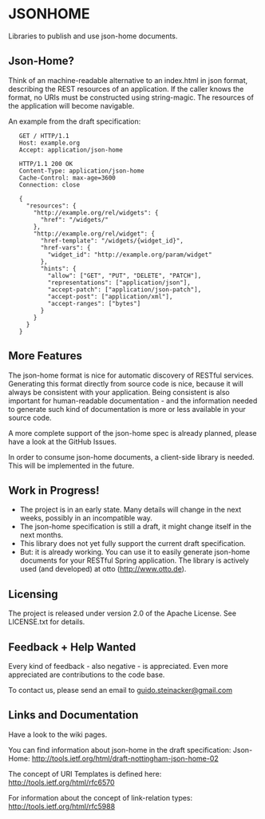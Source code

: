 # JSONHOME

Libraries to publish and use json-home documents.

## Json-Home?

Think of an machine-readable alternative to an index.html in json format, describing the REST resources of an
application. If the caller knows the format, no URIs must be constructed using string-magic. The resources
of the application will become navigable.

An example from the draft specification:

```
   GET / HTTP/1.1
   Host: example.org
   Accept: application/json-home

   HTTP/1.1 200 OK
   Content-Type: application/json-home
   Cache-Control: max-age=3600
   Connection: close

   {
     "resources": {
       "http://example.org/rel/widgets": {
         "href": "/widgets/"
       },
       "http://example.org/rel/widget": {
         "href-template": "/widgets/{widget_id}",
         "href-vars": {
           "widget_id": "http://example.org/param/widget"
         },
         "hints": {
           "allow": ["GET", "PUT", "DELETE", "PATCH"],
           "representations": ["application/json"],
           "accept-patch": ["application/json-patch"],
           "accept-post": ["application/xml"],
           "accept-ranges": ["bytes"]
         }
       }
     }
   }
```

## More Features

The json-home format is nice for automatic discovery of RESTful services. Generating this format directly from source
code is nice, because it will always be consistent with your application. Being consistent is also important for
human-readable documentation - and the information needed to generate such kind of documentation is more or less
available in your source code.

A more complete support of the json-home spec is already planned, please have a look at the GitHub Issues. 

In order to consume json-home documents, a client-side library is needed. This will be implemented in the future.

## Work in Progress!

* The project is in an early state. Many details will change in the next weeks, possibly in an incompatible way.
* The json-home specification is still a draft, it might change itself in the next months.
* This library does not yet fully support the current draft specification.
* But: it is already working. You can use it to easily generate json-home documents for your RESTful Spring application.
The library is actively used (and developed) at otto (http://www.otto.de).

## Licensing

The project is released under version 2.0 of the Apache License. See LICENSE.txt for details.

## Feedback + Help Wanted

Every kind of feedback - also negative - is appreciated. Even more appreciated are contributions to the code base.

To contact us, please send an email to guido.steinacker@gmail.com

## Links and Documentation

Have a look to the wiki pages.

You can find information about json-home in the draft specification:
Json-Home: http://tools.ietf.org/html/draft-nottingham-json-home-02

The concept of URI Templates is defined here:
http://tools.ietf.org/html/rfc6570

For information about the concept of link-relation types:
http://tools.ietf.org/html/rfc5988

